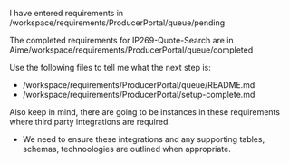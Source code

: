 I have entered requirements in /workspace/requirements/ProducerPortal/queue/pending

The completed requirements for IP269-Quote-Search are in Aime/workspace/requirements/ProducerPortal/queue/completed

Use the following files to tell me what the next step is:
* /workspace/requirements/ProducerPortal/queue/README.md
* /workspace/requirements/ProducerPortal/setup-complete.md

Also keep in mind, there are going to be instances in these requirements where third party integrations are required.
* We need to ensure these integrations and any supporting tables, schemas, technoologies are outlined when appropriate.